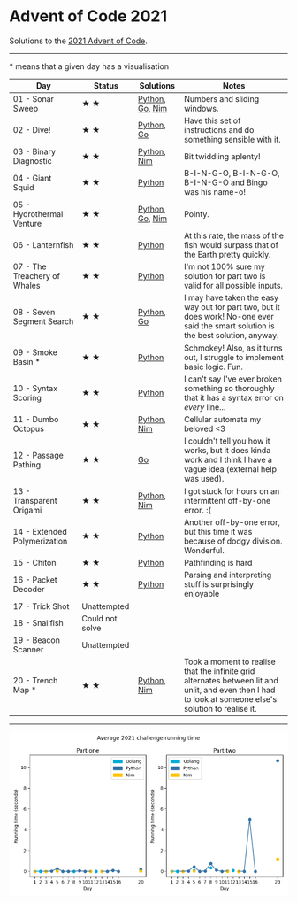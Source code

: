# Advent of Code 2021

Solutions to the [2021 Advent of Code](https://adventofcode.com/2021).

---

\* means that a given day has a visualisation

<!-- ★ ☆ -->

<!-- PARSE START -->

| Day                                 | Status             | Solutions                                                                                               | Notes                                                                                                                                                   |
| ----------------------------------- | ------------------ | ------------------------------------------------------------------------------------------------------- | ------------------------------------------------------------------------------------------------------------------------------------------------------- |
| 01 - Sonar Sweep                    | ★ ★                | [Python](01-sonarSweep/py), [Go](01-sonarSweep/go), [Nim](01-sonarSweep/nim)                            | Numbers and sliding windows.                                                                                                                            |
| 02 - Dive!                          | ★ ★                | [Python](02-dive/py), [Go](02-dive/go)                                                                  | Have this set of instructions and do something sensible with it.                                                                                        |
| 03 - Binary Diagnostic              | ★ ★                | [Python](03-binaryDiagnostic/py), [Nim](03-binaryDiagnostic/nim)                                        | Bit twiddling aplenty!                                                                                                                                  |
| 04 - Giant Squid                    | ★ ★                | [Python](04-giantSquid/py)                                                                              | B-I-N-G-O, B-I-N-G-O, B-I-N-G-O and Bingo was his name-o!                                                                                               |
| 05 - Hydrothermal Venture           | ★ ★                | [Python](05-hydrothermalVenture/py), [Go](05-hydrothermalVenture/go), [Nim](05-hydrothermalVenture/nim) | Pointy.                                                                                                                                                 |
| 06 - Lanternfish                    | ★ ★                | [Python](06-lanternfish/py)                                                                             | At this rate, the mass of the fish would surpass that of the Earth pretty quickly.                                                                      |
| 07 - The Treachery of Whales        | ★ ★                | [Python](07-theTreacheryOfWhales/py)                                                                    | I'm not 100% sure my solution for part two is valid for all possible inputs.                                                                            |
| 08 - Seven Segment Search           | ★ ★                | [Python](08-sevenSegmentSearch/py), [Go](08-sevenSegmentSearch)                                         | I may have taken the easy way out for part two, but it does work! No-one ever said the smart solution is the best solution, anyway.                     |
| 09 - Smoke Basin \*                 | ★ ★                | [Python](09-smokeBasin/py)                                                                              | Schmokey! Also, as it turns out, I struggle to implement basic logic. Fun.                                                                              |
| 10 - Syntax Scoring                 | ★ ★                | [Python](10-syntaxScoring/py)                                                                           | I can't say I've ever broken something so thoroughly that it has a syntax error on *every* line...                                                      |
| 11 - Dumbo Octopus                  | ★ ★                | [Python](11-dumboOctopus/py), [Nim](11-dumboOctopus/nim)                                                | Cellular automata my beloved <3                                                                                                                         |
| 12 - Passage Pathing                | ★ ★                | [Go](12-passagePathing/go)                                                                              | I couldn't tell you how it works, but it does kinda work and I think I have a vague idea (external help was used).                                      |
| 13 - Transparent Origami            | ★ ★                | [Python](13-transparentOrigami/py), [Nim](13-transparentOrigami/nim)                                    | I got stuck for hours on an intermittent off-by-one error. :(                                                                                           |
| 14 - Extended Polymerization        | ★ ★                | [Python](14-extendedPolymerization/py)                                                                  | Another off-by-one error, but this time it was because of dodgy division. Wonderful.                                                                    |
| 15 - Chiton                         | ★ ★                | [Python](15-chiton/py)                                                                                  | Pathfinding is hard                                                                                                                                     |
| 16 - Packet Decoder                 | ★ ★                | [Python](16-packetDecoder/py)                                                                           | Parsing and interpreting stuff is surprisingly enjoyable                                                                                                |
| 17 - Trick Shot                     | Unattempted        |                                                                                                         |                                                                                                                                                         |
| 18 - Snailfish                      | Could not solve    |                                                                                                         |                                                                                                                                                         |
| 19 - Beacon Scanner                 | Unattempted        |                                                                                                         |                                                                                                                                                         |
| 20 - Trench Map \*                  | ★ ★                | [Python](20-trenchMap/py), [Nim](20-trenchMap/nim)                                                      | Took a moment to realise that the infinite grid alternates between lit and unlit, and even then I had to look at someone else's solution to realise it. |

<!-- PARSE END -->

---

![Running times](running-times.png)
